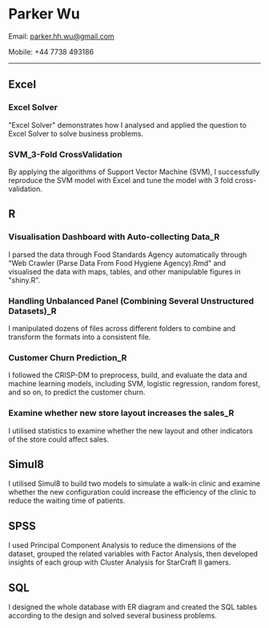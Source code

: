 # Parker Wu

Email: parker.hh.wu@gmail.com

Mobile: +44 7738 493186

---

## Excel

### Excel Solver

"Excel Solver" demonstrates how I analysed and applied the question to Excel Solver to solve business problems. 

### SVM_3-Fold CrossValidation

By applying the algorithms of Support Vector Machine (SVM), I successfully reproduce the SVM model with Excel and tune the model with 3 fold cross-validation.

## R

### Visualisation Dashboard with Auto-collecting Data_R

I parsed the data through Food Standards Agency automatically through "Web Crawler (Parse Data From Food Hygiene Agency).Rmd" and visualised the data with maps, tables, and other manipulable figures in "shiny.R".

### Handling Unbalanced Panel (Combining Several Unstructured Datasets)_R

I manipulated dozens of files across different folders to combine and transform the formats into a consistent file.

### Customer Churn Prediction_R

I followed the CRISP-DM to preprocess, build, and evaluate the data and machine learning models, including SVM, logistic regression, random forest, and so on, to predict the customer churn.

### Examine whether new store layout increases the sales_R

I utilised statistics to examine whether the new layout and other indicators of the store could affect sales.

## Simul8

I utilised Simul8 to build two models to simulate a walk-in clinic and examine whether the new configuration could increase the efficiency of the clinic to reduce the waiting time of patients. 

## SPSS

I used Principal Component Analysis to reduce the dimensions of the dataset, grouped the related variables with Factor Analysis, then developed insights of each group with Cluster Analysis for StarCraft II gamers.

## SQL

I designed the whole database with ER diagram and created the SQL tables according to the design and solved several business problems.